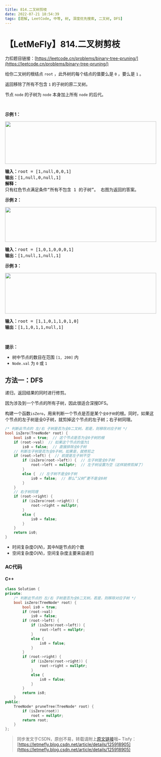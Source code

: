 ```yaml
---
title: 814.二叉树剪枝
date: 2022-07-21 18:54:39
tags: [题解, LeetCode, 中等, 树, 深度优先搜索, 二叉树, DFS]
---
```


# 【LetMeFly】814.二叉树剪枝

力扣题目链接：[https://leetcode.cn/problems/binary-tree-pruning/](https://leetcode.cn/problems/binary-tree-pruning/)

<p>给你二叉树的根结点&nbsp;<code>root</code>&nbsp;，此外树的每个结点的值要么是 <code>0</code> ，要么是 <code>1</code> 。</p>

<p>返回移除了所有不包含 <code>1</code> 的子树的原二叉树。</p>

<p>节点 <code>node</code> 的子树为 <code>node</code> 本身加上所有 <code>node</code> 的后代。</p>

<p>&nbsp;</p>

<p><strong>示例 1：</strong></p>
<img alt="" src="https://s3-lc-upload.s3.amazonaws.com/uploads/2018/04/06/1028_2.png" style="width: 500px; height: 140px;" />
<pre>
<strong>输入：</strong>root = [1,null,0,0,1]
<strong>输出：</strong>[1,null,0,null,1]
<strong>解释：</strong>
只有红色节点满足条件“所有不包含 1 的子树”。 右图为返回的答案。
</pre>

<p><strong>示例 2：</strong></p>
<img alt="" src="https://s3-lc-upload.s3.amazonaws.com/uploads/2018/04/06/1028_1.png" style="width: 500px; height: 115px;" />
<pre>
<strong>输入：</strong>root = [1,0,1,0,0,0,1]
<strong>输出：</strong>[1,null,1,null,1]
</pre>

<p><strong>示例 3：</strong></p>
<img alt="" src="https://s3-lc-upload.s3.amazonaws.com/uploads/2018/04/05/1028.png" style="width: 500px; height: 134px;" />
<pre>
<strong>输入：</strong>root = [1,1,0,1,1,0,1,0]
<strong>输出：</strong>[1,1,0,1,1,null,1]
</pre>

<p>&nbsp;</p>

<p><strong>提示：</strong></p>

<ul>
	<li>树中节点的数目在范围 <code>[1, 200]</code> 内</li>
	<li><code>Node.val</code> 为 <code>0</code> 或 <code>1</code></li>
</ul>


    
## 方法一：DFS

递归，返回结果的同时进行修剪。

因为涉及到一个节点的所有子树，因此很适合深搜DFS。

构建一个函数```isZero```，用来判断一个节点是否是某个```全0子树```的根。同时，如果这个节点的左子树是全0子树，就剪掉这个节点的左子树；右子树同理。

```cpp
/* 判断此节点的 左/右 子树是否为全0二叉树。若是，则移除对应子树 */
bool isZero(TreeNode* root) {
	bool is0 = true;  // 这个节点是否为全0子树的根
	if (root->val)  // 如果这个节点的值为1
		is0 = false;  // 直接排除全0子树
	// 判断左子树是否为全0子树。如果是，就修剪之
	if (root->left) {  // 前提是左子树不空
		if (isZero(root->left)) {  // 左子树是全0子树
			root->left = nullptr;  // 左子树设置为空（这样就修剪掉了）
		}
		else {  // 左子树不是全0子树
			is0 = false;  // 那么“父树”更不是全0树
		}
	}
	// 右子树同理
	if (root->right) {
		if (isZero(root->right)) {
			root->right = nullptr;
		}
		else {
			is0 = false;
		}
	}
	return is0;
}
```

+ 时间复杂度$O(N)$，其中$N$是节点的个数
+ 空间复杂度$O(N)$，空间复杂度主要来自递归

### AC代码

#### C++

```cpp
class Solution {
private:
    /* 判断此节点的 左/右 子树是否为全0二叉树。若是，则移除对应子树 */
    bool isZero(TreeNode* root) {
        bool is0 = true;
        if (root->val)
            is0 = false;
        if (root->left) {
            if (isZero(root->left)) {
                root->left = nullptr;
            }
            else {
                is0 = false;
            }
        }
        if (root->right) {
            if (isZero(root->right)) {
                root->right = nullptr;
            }
            else {
                is0 = false;
            }
        }
        return is0;
    }
public:
    TreeNode* pruneTree(TreeNode* root) {
        if (isZero(root))
            root = nullptr;
        return root;
    }
};
```

> 同步发文于CSDN，原创不易，转载请附上[原文链接](https://leetcode.letmefly.xyz/2022/07/21/LeetCode%200814.%E4%BA%8C%E5%8F%89%E6%A0%91%E5%89%AA%E6%9E%9D/)哦~
> Tisfy：[https://letmefly.blog.csdn.net/article/details/125918905](https://letmefly.blog.csdn.net/article/details/125918905)
